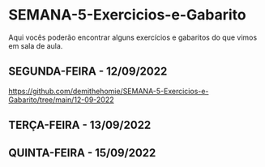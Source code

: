 # SEMANA-5-Exercicios-e-Gabarito
Aqui vocês poderão encontrar alguns exercícios e gabaritos do que vimos em sala de aula.

## SEGUNDA-FEIRA - 12/09/2022
https://github.com/demithehomie/SEMANA-5-Exercicios-e-Gabarito/tree/main/12-09-2022

## TERÇA-FEIRA - 13/09/2022

## QUINTA-FEIRA - 15/09/2022
